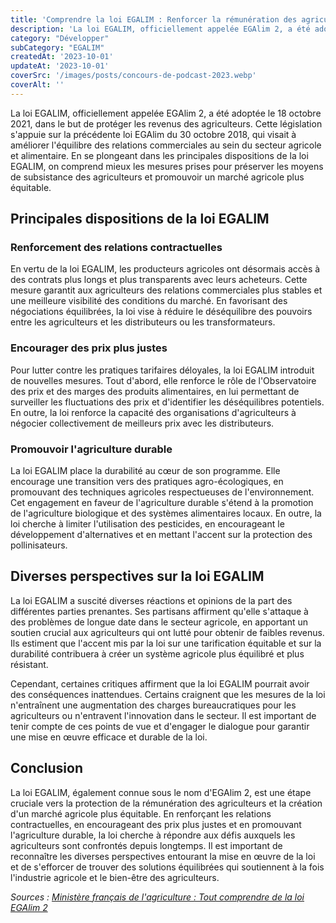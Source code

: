 ```yaml
---
title: 'Comprendre la loi EGALIM : Renforcer la rémunération des agriculteurs'
description: 'La loi EGALIM, officiellement appelée EGAlim 2, a été adoptée le 18 octobre 2021, dans le but de protéger les revenus des agriculteurs.'
category: "Développer"
subCategory: "EGALIM"
createdAt: '2023-10-01'
updateAt: '2023-10-01'
coverSrc: '/images/posts/concours-de-podcast-2023.webp'
coverAlt: ''
---
```


La loi EGALIM, officiellement appelée EGAlim 2, a été adoptée le 18 octobre 2021, dans le but de protéger les revenus des agriculteurs. Cette législation s'appuie sur la précédente loi EGAlim du 30 octobre 2018, qui visait à améliorer l'équilibre des relations commerciales au sein du secteur agricole et alimentaire. En se plongeant dans les principales dispositions de la loi EGALIM, on comprend mieux les mesures prises pour préserver les moyens de subsistance des agriculteurs et promouvoir un marché agricole plus équitable.

## Principales dispositions de la loi EGALIM

### Renforcement des relations contractuelles

En vertu de la loi EGALIM, les producteurs agricoles ont désormais accès à des contrats plus longs et plus transparents avec leurs acheteurs. Cette mesure garantit aux agriculteurs des relations commerciales plus stables et une meilleure visibilité des conditions du marché. En favorisant des négociations équilibrées, la loi vise à réduire le déséquilibre des pouvoirs entre les agriculteurs et les distributeurs ou les transformateurs.

### Encourager des prix plus justes

Pour lutter contre les pratiques tarifaires déloyales, la loi EGALIM introduit de nouvelles mesures. Tout d'abord, elle renforce le rôle de l'Observatoire des prix et des marges des produits alimentaires, en lui permettant de surveiller les fluctuations des prix et d'identifier les déséquilibres potentiels. En outre, la loi renforce la capacité des organisations d'agriculteurs à négocier collectivement de meilleurs prix avec les distributeurs.

### Promouvoir l'agriculture durable
La loi EGALIM place la durabilité au cœur de son programme. Elle encourage une transition vers des pratiques agro-écologiques, en promouvant des techniques agricoles respectueuses de l'environnement. Cet engagement en faveur de l'agriculture durable s'étend à la promotion de l'agriculture biologique et des systèmes alimentaires locaux. En outre, la loi cherche à limiter l'utilisation des pesticides, en encourageant le développement d'alternatives et en mettant l'accent sur la protection des pollinisateurs.

## Diverses perspectives sur la loi EGALIM

La loi EGALIM a suscité diverses réactions et opinions de la part des différentes parties prenantes. Ses partisans affirment qu'elle s'attaque à des problèmes de longue date dans le secteur agricole, en apportant un soutien crucial aux agriculteurs qui ont lutté pour obtenir de faibles revenus. Ils estiment que l'accent mis par la loi sur une tarification équitable et sur la durabilité contribuera à créer un système agricole plus équilibré et plus résistant.

Cependant, certaines critiques affirment que la loi EGALIM pourrait avoir des conséquences inattendues. Certains craignent que les mesures de la loi n'entraînent une augmentation des charges bureaucratiques pour les agriculteurs ou n'entravent l'innovation dans le secteur. Il est important de tenir compte de ces points de vue et d'engager le dialogue pour garantir une mise en œuvre efficace et durable de la loi.

## Conclusion

La loi EGALIM, également connue sous le nom d'EGAlim 2, est une étape cruciale vers la protection de la rémunération des agriculteurs et la création d'un marché agricole plus équitable. En renforçant les relations contractuelles, en encourageant des prix plus justes et en promouvant l'agriculture durable, la loi cherche à répondre aux défis auxquels les agriculteurs sont confrontés depuis longtemps. Il est important de reconnaître les diverses perspectives entourant la mise en œuvre de la loi et de s'efforcer de trouver des solutions équilibrées qui soutiennent à la fois l'industrie agricole et le bien-être des agriculteurs.

*Sources : [Ministère français de l'agriculture : Tout comprendre de la loi EGAlim 2](https://agriculture.gouv.fr/tout-comprendre-de-la-loi-egalim-2)*
